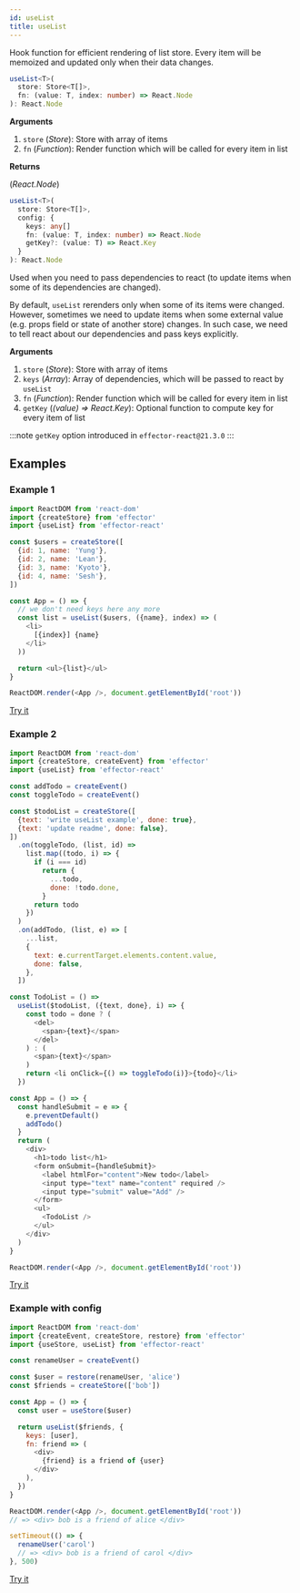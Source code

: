 ```yaml
---
id: useList
title: useList
---
```


Hook function for efficient rendering of list store.
Every item will be memoized and updated only when their data changes.

```ts
useList<T>(
  store: Store<T[]>,
  fn: (value: T, index: number) => React.Node
): React.Node
```

**Arguments**

1. `store` (_Store_): Store with array of items
2. `fn` (_Function_): Render function which will be called for every item in list

**Returns**

(_React.Node_)

```ts
useList<T>(
  store: Store<T[]>,
  config: {
    keys: any[]
    fn: (value: T, index: number) => React.Node
    getKey?: (value: T) => React.Key
  }
): React.Node
```

Used when you need to pass dependencies to react (to update items when some of its dependencies are changed).

By default, `useList` rerenders only when some of its items were changed.
However, sometimes we need to update items when some external value (e.g. props field or state of another store) changes.
In such case, we need to tell react about our dependencies and pass keys explicitly.

**Arguments**

1. `store` (_Store_): Store with array of items
2. `keys` (_Array_): Array of dependencies, which will be passed to react by `useList`
3. `fn` (_Function_): Render function which will be called for every item in list
4. `getKey` (_(value) => React.Key_): Optional function to compute key for every item of list

:::note
`getKey` option introduced in `effector-react@21.3.0`
:::

## Examples

### Example 1

```js
import ReactDOM from 'react-dom'
import {createStore} from 'effector'
import {useList} from 'effector-react'

const $users = createStore([
  {id: 1, name: 'Yung'},
  {id: 2, name: 'Lean'},
  {id: 3, name: 'Kyoto'},
  {id: 4, name: 'Sesh'},
])

const App = () => {
  // we don't need keys here any more
  const list = useList($users, ({name}, index) => (
    <li>
      [{index}] {name}
    </li>
  ))

  return <ul>{list}</ul>
}

ReactDOM.render(<App />, document.getElementById('root'))
```

[Try it](https://share.effector.dev/i5hTEKHa)

### Example 2

```js
import ReactDOM from 'react-dom'
import {createStore, createEvent} from 'effector'
import {useList} from 'effector-react'

const addTodo = createEvent()
const toggleTodo = createEvent()

const $todoList = createStore([
  {text: 'write useList example', done: true},
  {text: 'update readme', done: false},
])
  .on(toggleTodo, (list, id) =>
    list.map((todo, i) => {
      if (i === id)
        return {
          ...todo,
          done: !todo.done,
        }
      return todo
    })
  )
  .on(addTodo, (list, e) => [
    ...list,
    {
      text: e.currentTarget.elements.content.value,
      done: false,
    },
  ])

const TodoList = () =>
  useList($todoList, ({text, done}, i) => {
    const todo = done ? (
      <del>
        <span>{text}</span>
      </del>
    ) : (
      <span>{text}</span>
    )
    return <li onClick={() => toggleTodo(i)}>{todo}</li>
  })

const App = () => {
  const handleSubmit = e => {
    e.preventDefault()
    addTodo()
  }
  return (
    <div>
      <h1>todo list</h1>
      <form onSubmit={handleSubmit}>
        <label htmlFor="content">New todo</label>
        <input type="text" name="content" required />
        <input type="submit" value="Add" />
      </form>
      <ul>
        <TodoList />
      </ul>
    </div>
  )
}

ReactDOM.render(<App />, document.getElementById('root'))
```

[Try it](https://share.effector.dev/UtK69QJu)

### Example with config

```js
import ReactDOM from 'react-dom'
import {createEvent, createStore, restore} from 'effector'
import {useStore, useList} from 'effector-react'

const renameUser = createEvent()

const $user = restore(renameUser, 'alice')
const $friends = createStore(['bob'])

const App = () => {
  const user = useStore($user)

  return useList($friends, {
    keys: [user],
    fn: friend => (
      <div>
        {friend} is a friend of {user}
      </div>
    ),
  })
}

ReactDOM.render(<App />, document.getElementById('root'))
// => <div> bob is a friend of alice </div>

setTimeout(() => {
  renameUser('carol')
  // => <div> bob is a friend of carol </div>
}, 500)
```

[Try it](https://share.effector.dev/Pmyimoyn)
